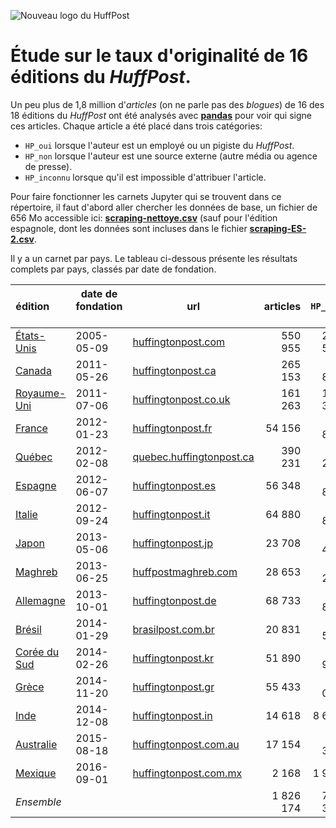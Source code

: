 ![Nouveau logo du HuffPost](https://upload.wikimedia.org/wikipedia/commons/thumb/5/5a/HuffPost.svg/320px-HuffPost.svg.png "Nouveau logo du HuffPost")

# Étude sur le taux d'originalité de 16 éditions du *HuffPost*.

Un peu plus de 1,8 million d'*articles* (on ne parle pas des *blogues*) de 16 des 18 éditions du *HuffPost* ont été analysés avec [**pandas**](https://github.com/jhroy/tuto-pandas) pour voir qui signe ces articles. Chaque article a été placé dans trois catégories:

- `HP_oui` lorsque l'auteur est un employé ou un pigiste du *HuffPost*.
- `HP_non` lorsque l'auteur est une source externe (autre média ou agence de presse).
- `HP_inconnu` lorsque qu'il est impossible d'attribuer l'article.

Pour faire fonctionner les carnets Jupyter qui se trouvent dans ce répertoire, il faut d'abord aller chercher les données de base, un fichier de 656 Mo accessible ici: [**scraping-nettoye.csv**](https://drive.google.com/file/d/0B90qcYhVsMeYQ2FQbEt3YkFhTjg/view?usp=sharing) (sauf pour l'édition espagnole, dont les données sont incluses dans le fichier [**scraping-ES-2.csv**](https://github.com/jhroy/huffpost/blob/master/scraping-ES-2.csv).

Il y a un carnet par pays. Le tableau ci-dessous présente les résultats complets par pays, classés par date de fondation.

| **édition**        | **date de fondation**           | **url**  |**articles**|**`HP_oui`**|**`HP_non`**|**`HP_inconnu`**| **taux d'originalité** |
| ------------- |-------------|-----| -----:|-----:|-----:|-----:|-----:|
|[États-Unis](HuffPost-usa.ipynb)|	2005-05-09	|	[huffingtonpost.com](http://www.huffingtonpost.com/)|550 955|250 528|210 226|90 201|45,5 %|
|[Canada](HuffPost-can.ipynb)|	2011-05-26	|	[huffingtonpost.ca](http://www.huffingtonpost.ca/)|265 153|40 809|222 950|1 394|15,4 %|
|[Royaume-Uni](HuffPost-uk.ipynb)|	2011-07-06	|	[huffingtonpost.co.uk](http://www.huffingtonpost.co.uk/)|161 263|118 317|42 757|189|73,4 %|
|[France](HuffPost-fr.ipynb)|	2012-01-23	|	[huffingtonpost.fr](http://www.huffingtonpost.fr/)|54 156|49 815|4 088|253|92 %|
|[Québec](HuffPost-qc.ipynb)|	2012-02-08	|	[quebec.huffingtonpost.ca](http://quebec.huffingtonpost.ca/)|390 231|44 282|344 510|1 439|11,3 %|
|[Espagne](HuffPost-es.ipynb)|	2012-06-07	|	[huffingtonpost.es](http://www.huffingtonpost.es/)|56 348|48 879|7 381|88|86,7 %|
|[Italie](HuffPost-it.ipynb)|	2012-09-24	|	[huffingtonpost.it](http://www.huffingtonpost.it/)|64 880|53 820|9 944|1 116|83 %|
|[Japon](HuffPost-jp.ipynb)|	2013-05-06	|	[huffingtonpost.jp](http://www.huffingtonpost.jp/)|23 708|16 490|6 865|353|69,6 %|
|[Maghreb](HuffPost-mag.ipynb)|	2013-06-25	|	[huffpostmaghreb.com](http://www.huffpostmaghreb.com/)|28 653|25 200|3 337|116|87,9 %|
|[Allemagne](HuffPost-all.ipynb)|	2013-10-01	|	[huffingtonpost.de](http://www.huffingtonpost.de/)|68 733|31 831|33 445|3 457|46,3 %|
|[Brésil](HuffPost-bra.ipynb)|	2014-01-29	|	[brasilpost.com.br](http://www.huffpostbrasil.com/)|20 831|14 543|5 745|543|69,8 %|
|[Corée du Sud](HuffPost-kr.ipynb)|	2014-02-26	| [huffingtonpost.kr](http://www.huffingtonpost.kr/)|51 890|25 945|25 476|469|50,0 %|
|[Grèce](HuffPost-grece.ipynb)|	2014-11-20	|	[huffingtonpost.gr](http://www.huffingtonpost.gr/)|55 433|55 004|279|150|99,2 %|
|[Inde](HuffPost-inde.ipynb)|	2014-12-08	|	[huffingtonpost.in](http://www.huffingtonpost.in/)|14 618|8 613|3 154|2 851|58,9 %|
|[Australie](HuffPost-aus.ipynb)|	2015-08-18	|	[huffingtonpost.com.au](http://www.huffingtonpost.com.au/)|17 154|12 335|3 255|1 564|71,9 %|
|[Mexique](HuffPost-mex.ipynb)|	2016-09-01	|	[huffingtonpost.com.mx](http://www.huffingtonpost.com.mx/)|2 168|1 916|102|150|88,4 %|
|*Ensemble* | | |1 826 174 | 798 327|923 514 | 104 333|*43,7 %*|
